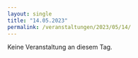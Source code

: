 ```yaml
---
layout: single
title: "14.05.2023"
permalink: /veranstaltungen/2023/05/14/
---
```


Keine Veranstaltung an diesem Tag.
